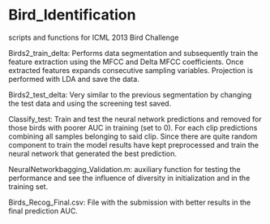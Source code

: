 Bird_Identification
===================

scripts and functions for ICML 2013 Bird Challenge 


Birds2_train_delta:  Performs data segmentation and subsequently train the feature extraction using the MFCC and Delta MFCC coefficients. 
  	Once extracted features expands consecutive sampling variables. Projection is performed with LDA and save the data.

Birds2_test_delta: Very similar to the previous segmentation by changing the test data and using the screening test saved.

Classify_test: Train and test the neural network predictions and removed for those birds with poorer AUC in training (set to 0). 
		For each clip predictions combining all samples belonging to said clip. Since there are quite random component to train the 
		model results have kept preprocessed and train the neural network that generated the best prediction.


NeuralNetworkbagging_Validation.m: auxiliary function for testing the performance and see the influence of diversity in initialization and in the training set.

Birds_Recog_Final.csv: File with the submission with better results in the final prediction AUC.
